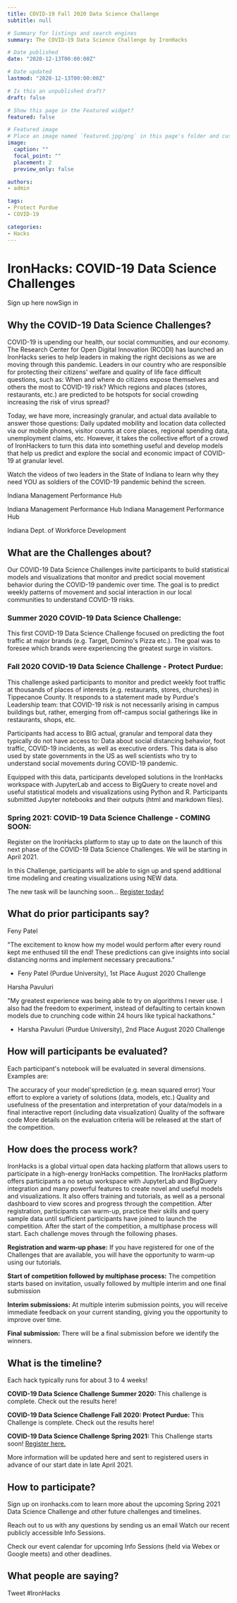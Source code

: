 ```yaml
---
title: COVID-19 Fall 2020 Data Science Challenge
subtitle: null

# Summary for listings and search engines
summary: The COVID-19 Data Science Challenge by IronHacks

# Date published
date: "2020-12-13T00:00:00Z"

# Date updated
lastmod: "2020-12-13T00:00:00Z"

# Is this an unpublished draft?
draft: false

# Show this page in the Featured widget?
featured: false

# Featured image
# Place an image named `featured.jpg/png` in this page's folder and customize its options here.
image:
  caption: ""
  focal_point: ""
  placement: 2
  preview_only: false

authors:
- admin

tags:
- Protect Purdue
- COVID-19

categories:
- Hacks
---
```


# IronHacks: COVID-19 Data Science Challenges
Sign up here nowSign in

## Why the COVID-19 Data Science Challenges?
COVID-19 is upending our health, our social communities, and our economy. The Research Center for Open Digital Innovation (RCODI) has launched an IronHacks series to help leaders in making the right decisions as we are moving through this pandemic. Leaders in our country who are responsible for protecting their citizens' welfare and quality of life face difficult questions, such as: When and where do citizens expose themselves and others the most to COVID-19 risk? Which regions and places (stores, restaurants, etc.) are predicted to be hotspots for social crowding increasing the risk of virus spread?

Today, we have more, increasingly granular, and actual data available to answer those questions: Daily updated mobility and location data collected via our mobile phones, visitor counts at core places, regional spending data, unemployment claims, etc. However, it takes the collective effort of a crowd of IronHackers to turn this data into something useful and develop models that help us predict and explore the social and economic impact of COVID-19 at granular level.

Watch the videos of two leaders in the State of Indiana to learn why they need YOU as soldiers of the COVID-19 pandemic behind the screen.

Indiana Management Performance Hub

Indiana Management Performance Hub
Indiana Management Performance Hub

Indiana Dept. of Workforce Development
## What are the Challenges about?
Our COVID-19 Data Science Challenges invite participants to build statistical models and visualizations that monitor and predict social movement behavior during the COVID-19 pandemic over time. The goal is to predict weekly patterns of movement and social interaction in our local communities to understand COVID-19 risks.

### Summer 2020 COVID-19 Data Science Challenge: 

This first COVID-19 Data Science Challenge focused on predicting the foot traffic at major brands (e.g. Target, Domino's Pizza etc.). The goal was to foresee which brands were experiencing the greatest surge in visitors.
### Fall 2020 COVID-19 Data Science Challenge - Protect Purdue: 

This challenge asked participants to monitor and predict weekly foot traffic at thousands of places of interests (e.g. restaurants, stores, churches) in Tippecanoe County.  It responds to a statement made by Purdue's Leadership team: that COVID-19 risk is not necessarily arising in campus buildings but, rather, emerging from off-campus social gatherings like in restaurants, shops, etc.

Participants had access to BIG actual, granular and temporal data they typically do not have access to: Data about social distancing behavior, foot traffic, COVID-19 incidents, as well as executive orders. This data is also used by state governments in the US as well scientists who try to understand social movements during COVID-19 pandemic.

Equipped with this data, participants developed solutions in the IronHacks workspace with JupyterLab and access to BigQuery to create novel and useful statistical models and visualizations using Python and R. Participants submitted Jupyter notebooks and their outputs (html and markdown files).
### Spring 2021: COVID-19 Data Science Challenge - COMING SOON:
Register on the IronHacks platform to stay up to date on the launch of this next phase of the COVID-19 Data Science Challenges. We will be starting in April 2021.

In this Challenge, participants will be able to sign up and spend additional time modeling and creating visualizations using NEW data.

The new task will be launching soon... [Register today!](www.ironhacks.com)


## What do prior participants say?
Feny Patel

"The excitement to know how my model would perform after every round kept me enthused till the end! These predictions can give insights into social distancing norms and implement necessary precautions."

- Feny Patel (Purdue University), 1st Place August 2020 Challenge

Harsha Pavuluri

"My greatest experience was being able to try on algorithms I never use. I also had the freedom to experiment, instead of defaulting to certain known models due to crunching code within 24 hours like typical hackathons."

- Harsha Pavuluri (Purdue University), 2nd Place August 2020 Challenge

## How will participants be evaluated?
Each participant's notebook will be evaluated in several dimensions. Examples are:

The accuracy of your model'sprediction (e.g. mean squared error)
Your effort to explore a variety of solutions (data, models, etc.)
Quality and usefulness of the presentation and interpretation of your data/models in a final interactive report (including data visualization)
Quality of the software code
More details on the evaluation criteria will be released at the start of the competition.

## How does the process work?
IronHacks is a global virtual open data hacking platform that allows users to participate in a high-energy IronHacks competition. The IronHacks platform offers participants a no setup workspace with JupyterLab and BigQuery integration and many powerful features to create novel and useful models and visualizations. It also offers training and tutorials, as well as a personal dashboard to view scores and progress through the competition. After registration, participants can warm-up, practice their skills and query sample data until sufficient participants have joined to launch the competition. After the start of the competition, a multiphase process will start. Each challenge moves through the following phases.

**Registration and warm-up phase:** If you have registered for one of the Challenges that are available, you will have the opportunity to warm-up using our tutorials.

**Start of competition followed by multiphase process:** The competition starts based on invitation, usually followed by multiple interim and one final submission

**Interim submissions:** At multiple interim submission points, you will receive immediate feedback on your current standing, giving you the opportunity to improve over time.

**Final submission:** There will be a final submission before we identify the winners.

## What is the timeline?
Each hack typically runs for about 3 to 4 weeks!

**COVID-19 Data Science Challenge Summer 2020:** This challenge is complete. Check out the results here!

**COVID-19 Data Science Challenge Fall 2020: Protect Purdue:** This Challenge is complete. Check out the results here!

**COVID-19 Data Science Challenge Spring 2021:** This Challenge starts soon! [Register here.](www.ironhacks.com)

More information will be updated here and sent to registered users in advance of our start date in late April 2021.

## How to participate?
Sign up on ironhacks.com to learn more about the upcoming Spring 2021 Data Science Challenge and other future challenges and timelines.

Reach out to us with any questions by sending us an email
Watch our recent publicly accessible Info Sessions.

Check our event calendar for upcoming Info Sessions (held via Webex or Google meets) and other deadlines.


## What people are saying?
Tweet #IronHacks

<iframe id="twitter-widget-0" scrolling="no" frameborder="0" allowtransparency="true" allowfullscreen="true" class="twitter-timeline twitter-timeline-rendered" data-widget-id="list:__matt_harris__:ironhacks_com_14752" title="Twitter Timeline" style="box-sizing: border-box; border: none; padding: 0px; margin: 0px; position: static; visibility: visible; display: inline-block; width: 516px; max-width: 100%; min-width: 180px; min-height: 200px; height: 4859.38px;"></iframe>

Sign up now

Core Partners
Key Parnters

IronHacks is an initiative of the Research Center for Open Digital Innovation (RCODI).

It is financially supported by the National Science Foundation (Award #1462044).

Would you like to support us directly? You can contact us at <strong>here</strong> partnership with the Research Center for Open Digital Innovation at Purdue University.
---
Version 2.2.8

RESEARCH CENTER FOR OPEN DIGITAL INNOVATION | RCODI

All rights reserved IronHacks© 2021
---
